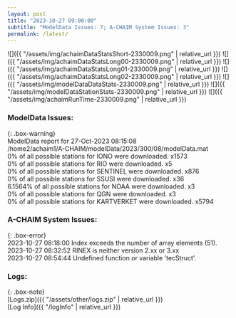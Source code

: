 ```yaml
---
layout: post
title: "2023-10-27 09:00:00"
subtitle: "ModelData Issues: 7; A-CHAIM System Issues: 3"
permalink: /latest/
---
```


![]({{ "/assets/img/achaimDataStatsShort-2330009.png" | relative_url }})
![]({{ "/assets/img/achaimDataStatsLong00-2330009.png" | relative_url }})
![]({{ "/assets/img/achaimDataStatsLong01-2330009.png" | relative_url }})
![]({{ "/assets/img/achaimDataStatsLong02-2330009.png" | relative_url }})
![]({{ "/assets/img/modelDataDataStats-2330009.png" | relative_url }})
![]({{ "/assets/img/modelDataStationStats-2330009.png" | relative_url }})
![]({{ "/assets/img/achaimRunTime-2330009.png" | relative_url }})


### ModelData Issues:  
  
{: .box-warning}  
 ModelData report for 27-Oct-2023 08:15:08   
 /home2/achaim1/A-CHAIM/modelData/2023/300/08/modelData.mat   
 0% of all possible stations for IONO were downloaded. x1573   
 0% of all possible stations for RIO were downloaded. x5   
 0% of all possible stations for SENTINEL were downloaded. x876   
 0% of all possible stations for SSUSI were downloaded. x36   
 6.1564% of all possible stations for NOAA were downloaded. x3   
 0% of all possible stations for QGN were downloaded. x3   
 0% of all possible stations for KARTVERKET were downloaded. x5794   
  
### A-CHAIM System Issues:  
  
{: .box-error}  
2023-10-27 08:18:00 Index exceeds the number of array elements (51).  
2023-10-27 08:32:52 RINEX is neither version 2.xx or 3.xx  
2023-10-27 08:54:44 Undefined function or variable 'tecStruct'.  

### Logs:  
  
{: .box-note}  
[Logs.zip]({{ "/assets/other/logs.zip" | relative_url }})  
[Log Info]({{ "/logInfo" | relative_url }})  
